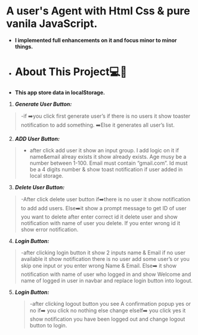 # A user's Agent with Html Css & pure vanila JavaScript.

- **I implemented full enhancements on it and focus minor to minor things.**

- # About This Project💻👾

- **This app store data in localStorage.**

1. **_Generate User Button:_**

> -if ➡️you click first generate user’s if there is no users it show toaster notification to add something.
> ➡️Else it generates all user’s list.

2. **_ADD User Button:_**

> - after click add user it show an input group. I add logic on it if name&email alreay exists it show already exists. Age musy be a number between 1-100. Email must contain “gmail.com”. Id must be a 4 digits number & show toast notification if user added in local storage.

3. **_Delete User Button:_**

> -After click delete user button if➡️there is no user it show notification to add add users.
> Else➡️it show a prompt message to get ID of user you want to delete after enter correct id it delete user and show notification with name of user you delete. If you enter wrong id it show error notification.

4. **_Login Button:_**

> -after clicking login button it show 2 inputs name & Email if no user available it show notification there is no user add some user’s or you skip one input or you enter wrong Name & Email.
> Else➡️ it show notification with name of user who logged in and show Welcome and name of logged in user in navbar and replace login button into logout.

5. **_Login Button:_**
   > -after clicking logout button you see A confirmation popup yes or no if➡️ you click no nothing else change elseIf➡️ you click yes it show notification you have been logged out and change logout button to login.
